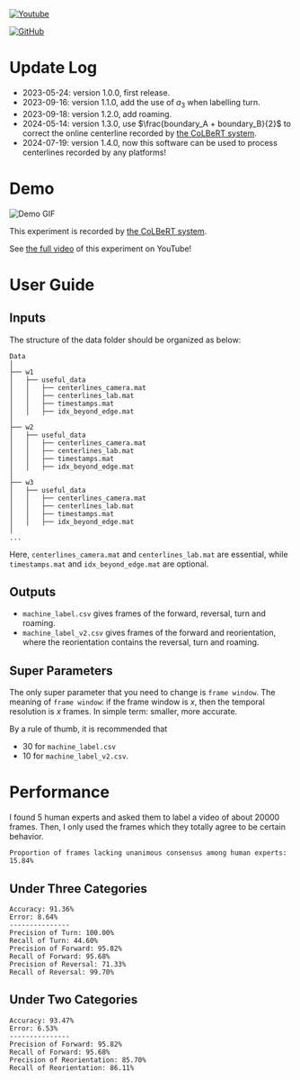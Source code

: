 [![Youtube](https://img.shields.io/badge/YouTube-Demo-red)](https://www.youtube.com/watch?v=Y0aR_9A48vo)

[![GitHub](https://img.shields.io/github/license/Wenlab/Machine_Label_of_Colbert)](https://github.com/Wenlab/Machine_Label_of_Colbert/blob/master/LICENSE)

# Update Log

* 2023-05-24: version 1.0.0, first release.
* 2023-09-16: version 1.1.0, add the use of $a_3$ when labelling turn.
* 2023-09-18: version 1.2.0, add roaming.
* 2024-05-14: version 1.3.0, use $\frac{boundary_A + boundary_B}{2}$ to correct the online centerline recorded by [the CoLBeRT system](https://github.com/samuellab/mindcontrol).
* 2024-07-19: version 1.4.0, now this software can be used to process centerlines recorded by any platforms!

# Demo

![Demo GIF](/markdown_figs/demo.gif)

This experiment is recorded by [the CoLBeRT system](https://github.com/samuellab/mindcontrol).

See [the full video](https://www.youtube.com/watch?v=Y0aR_9A48vo) of this experiment on YouTube!

# User Guide

## Inputs

The structure of the data folder should be organized as below:

    Data
    │
    ├── w1
    │   ├── useful_data
    │   │	├── centerlines_camera.mat
    │   │	├── centerlines_lab.mat
    │	│   ├── timestamps.mat
    │   │   ├── idx_beyond_edge.mat
    │	
    ├── w2
    │   ├── useful_data
    │   │	├── centerlines_camera.mat
    │   │	├── centerlines_lab.mat
    │	│   ├── timestamps.mat
    │   │   ├── idx_beyond_edge.mat
    │
    ├── w3
    │   ├── useful_data
    │   │	├── centerlines_camera.mat
    │   │	├── centerlines_lab.mat
    │	│   ├── timestamps.mat
    │   │   ├── idx_beyond_edge.mat
    │
    ...

Here, `centerlines_camera.mat` and `centerlines_lab.mat` are essential, while `timestamps.mat` and `idx_beyond_edge.mat` are optional.



## Outputs

* `machine_label.csv` gives frames of the forward, reversal, turn and roaming.
* `machine_label_v2.csv` gives frames of the forward and reorientation, where the reorientation contains the reversal, turn and roaming.



## Super Parameters

The only super parameter that you need to change is `frame window`. The meaning of `frame window`: if the frame window is $x$, then the temporal resolution is $x$ frames. In simple term: smaller, more accurate.

By a rule of thumb, it is recommended that

* 30 for `machine_label.csv`
* 10 for `machine_label_v2.csv`.



# Performance

I found 5 human experts and asked them to label a video of about 20000 frames. Then, I only used the frames which they totally agree to be certain behavior.

```
Proportion of frames lacking unanimous consensus among human experts: 15.84%
```

## Under Three Categories

```
Accuracy: 91.36%
Error: 8.64%
---------------
Precision of Turn: 100.00%
Recall of Turn: 44.60%
Precision of Forward: 95.82%
Recall of Forward: 95.68%
Precision of Reversal: 71.33%
Recall of Reversal: 99.70%
```

##  Under Two Categories

```
Accuracy: 93.47%
Error: 6.53%
---------------
Precision of Forward: 95.82%
Recall of Forward: 95.68%
Precision of Reorientation: 85.70%
Recall of Reorientation: 86.11%
```
